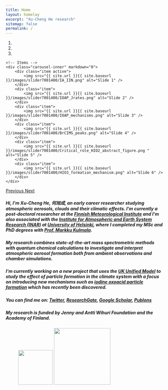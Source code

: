```yaml
---
title: Home 
layout: homelay 
excerpt: "Xu-Cheng He research"
sitemap: false 
permalink: /
---
```


<div markdown="0" id="carousel" class="carousel slide" data-ride="carousel" data-interval="4000" data-pause="hover" >
    <!-- Menu -->
    <ol class="carousel-indicators">
        <li data-target="#carousel" data-slide-to="0" class="active"></li>
        <li data-target="#carousel" data-slide-to="1"></li>
        <li data-target="#carousel" data-slide-to="2"></li>
    </ol>

    <!-- Items -->
    <div class="carousel-inner" markdown="0">
        <div class="item active">
            <img src="{{ site.url }}{{ site.baseurl }}/images/slider7001400/IA_IIN.png" alt="Slide 1" />
        </div>
        <div class="item">
            <img src="{{ site.url }}{{ site.baseurl }}/images/slider7001400/IOAP_Jrates.png" alt="Slide 2" />
        </div>
        <div class="item">
            <img src="{{ site.url }}{{ site.baseurl }}/images/slider7001400/IOAP_mechanisms.png" alt="Slide 3" />
        </div>
        <div class="item">
            <img src="{{ site.url }}{{ site.baseurl }}/images/slider7001400/BrCIMS_peaks.png" alt="Slide 4" />
        </div>
        <div class="item">
            <img src="{{ site.url }}{{ site.baseurl }}/images/slider7001400/Critical_role_HIO2_abstract_figure.png " alt="Slide 5" />
        </div>
        <div class="item">
            <img src="{{ site.url }}{{ site.baseurl }}/images/slider7001400/HIO3_formation_mechanism.png" alt="Slide 6" />
        </div>
    </div>
  <a class="left carousel-control" href="#carousel" role="button" data-slide="prev">
    <span class="glyphicon glyphicon-chevron-left" aria-hidden="true"></span>
    <span class="sr-only">Previous</span>
  </a>
  <a class="right carousel-control" href="#carousel" role="button" data-slide="next">
    <span class="glyphicon glyphicon-chevron-right" aria-hidden="true"></span>
    <span class="sr-only">Next</span>
  </a>
</div>


##### Hi, I'm Xu-Cheng He, 何旭成, an early career researcher studying atmospheric aerosols, clouds and their climatic effects. I'm currently a post-doctoral researcher at the [Finnish Meteorological Institute](https://en.ilmatieteenlaitos.fi/climate-system-research) and I'm also associated with the [Institute for Atmospheric and Earth System Research (INAR)](https://www.helsinki.fi/en/inar) at [University of Helsinki](https://www.helsinki.fi/en), where I completed my MSc and PhD degrees with [Prof. Markku Kulmala](https://tuhat.helsinki.fi/ws/portalfiles/portal/120853317/KULMALA_Markku_CV.pdf).

##### My research combines state-of-the-art mass spectrometric methods with quantum chemical calculations to investigate and interpret atmospheric aerosol formation both from ambient observations and chamber simulations. 

##### I'm currently working on a new project that uses the [UK Unified Model](https://www.metoffice.gov.uk/research/approach/modelling-systems/unified-model) to study the effect of particle formation in the climate system with a focus on introducing new mechanisms such as [iodine oxoacid particle formation](https://science.sciencemag.org/content/371/6529/589) which has recently been discovered.

##### You can find me on: [Twitter](https://twitter.com/XuChengLanceHe1), [ResearchGate](https://www.researchgate.net/profile/Xu-Cheng-He), [Google Scholar](https://scholar.google.com/citations?user=KrbWsdUAAAAJ&hl=en), [Publons](https://publons.com/researcher/4586969/xu-cheng-he/)

##### My research is funded by Jenny and Antti Wihuri Foundation and the Academy of Finland.
<figure class="fourth">
  <img src="{{ site.url }}{{ site.baseurl }}/images/logopic/JennyAnttiWihuri.png" style="width: 110px">
  <img src="{{ site.url }}{{ site.baseurl }}/images/logopic/AcademyOfFinland.jpg" style="width: 180px">
</figure>
